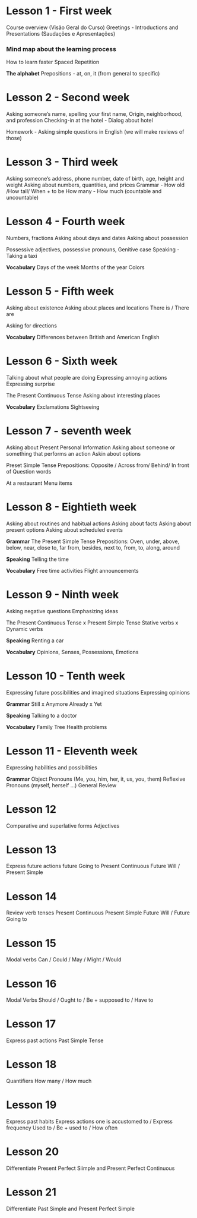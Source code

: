 # Lesson 1 - First week
Course overview (Visão Geral do Curso)
Greetings - Introductions and Presentations (Saudações e Apresentações)

### Mind map about the learning process
How to learn faster
Spaced Repetition

**The alphabet**
Prepositions - at, on, it (from general to specific)

# Lesson 2 - Second week

Asking someone’s name,  spelling your first name,
Origin, neighborhood, and profession
Checking-in at the hotel - Dialog about hotel

Homework - Asking simple questions in English (we will make reviews of those)

# Lesson 3 - Third week
Asking someone’s address, phone number, date of birth, age, height and weight
Asking about numbers, quantities, and prices
Grammar - How old /How tall/ When + to be
How many - How much (countable and uncountable)

# Lesson 4 - Fourth week
Numbers, fractions
Asking about days and dates
Asking about possession

Possessive adjectives, possessive pronouns, Genitive case
Speaking - Taking a taxi

**Vocabulary**
Days of the week
Months of the year
Colors

# Lesson 5 - Fifth week
Asking about existence
Asking about places and locations
There is / There are

Asking for directions

**Vocabulary**
Differences between British and American English

# Lesson 6 - Sixth week
Talking about what people are doing
Expressing annoying actions
Expressing surprise

The Present Continuous Tense
Asking about interesting places

**Vocabulary**
Exclamations
Sightseeing

# Lesson 7 - seventh week
Asking about Present Personal Information
Asking about someone or something that performs an action
Askin about options

Preset Simple Tense
Prepositions: Opposite / Across from/ Behind/ In front of
Question words

At a restaurant
Menu items

# Lesson 8 - Eightieth week
Asking about routines and habitual actions
Asking about facts
Asking about present options
Asking about scheduled events

**Grammar**
The Present Simple Tense
Prepositions: Oven, under, above, below, near, close to, far from, besides, next to, from, to, along, around

**Speaking**
Telling the time

**Vocabulary**
Free time activities
Flight announcements

# Lesson 9 - Ninth week
Asking negative questions
Emphasizing ideas

The Present Continuous Tense x Present Simple Tense
Stative verbs x Dynamic verbs

**Speaking**
Renting a car

**Vocabulary**
Opinions, Senses, Possessions, Emotions

# Lesson 10 - Tenth week
Expressing future possibilities and imagined situations
Expressing opinions

**Grammar**
Still x Anymore
Already x Yet

**Speaking**
Talking to a doctor

**Vocabulary**
Family Tree
Health problems

# Lesson 11 - Eleventh week
Expressing habilities and possibilities

**Grammar**
Object Pronouns (Me, you, him, her, it, us, you, them)
Reflexive Pronouns (myself, herself ...)
General Review

# Lesson 12
Comparative and superlative forms
Adjectives

# Lesson 13
Express future actions
future Going to
Present Continuous
Future Will / Present Simple

# Lesson 14
Review verb tenses
Present Continuous
Present Simple
Future Will / Future Going to

# Lesson 15
Modal verbs
Can / Could / May / Might / Would

# Lesson 16
Modal Verbs
Should / Ought to / Be + supposed to / Have to

# Lesson 17
Express past actions
Past Simple Tense


# Lesson 18
Quantifiers
How many / How much

# Lesson 19
Express past habits
Express actions one is accustomed to / Express frequency
Used to / Be + used to / How often

# Lesson 20
Differentiate Present Perfect Siimple
and Present Perfect Continuous

# Lesson 21
Differentiate Past Simple and
Present Perfect Simple
